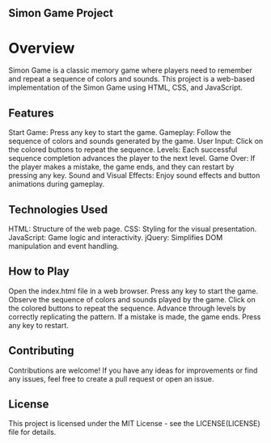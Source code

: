 ## Simon Game Project
# Overview
Simon Game is a classic memory game where players need to remember and repeat a sequence of colors and sounds. This project is a web-based implementation of the Simon Game using HTML, CSS, and JavaScript.

## Features
Start Game: Press any key to start the game.
Gameplay: Follow the sequence of colors and sounds generated by the game.
User Input: Click on the colored buttons to repeat the sequence.
Levels: Each successful sequence completion advances the player to the next level.
Game Over: If the player makes a mistake, the game ends, and they can restart by pressing any key.
Sound and Visual Effects: Enjoy sound effects and button animations during gameplay.
## Technologies Used
HTML: Structure of the web page.
CSS: Styling for the visual presentation.
JavaScript: Game logic and interactivity.
jQuery: Simplifies DOM manipulation and event handling.
## How to Play
Open the index.html file in a web browser.
Press any key to start the game.
Observe the sequence of colors and sounds played by the game.
Click on the colored buttons to repeat the sequence.
Advance through levels by correctly replicating the pattern.
If a mistake is made, the game ends. Press any key to restart.
## Contributing
Contributions are welcome! If you have any ideas for improvements or find any issues, feel free to create a pull request or open an issue.

## License
This project is licensed under the MIT License - see the LICENSE(LICENSE) file for details.

